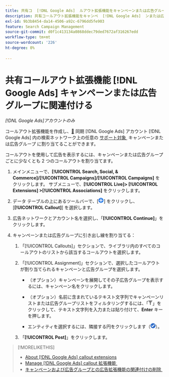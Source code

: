 ```yaml
---
title: 共有コ  [!DNL Google Ads]  ルアウト拡張機能をキャンペーンまたは広告グループに関連付ける
description: 共有コールアウト拡張機能をキャンペ  [!DNL Google Ads]  ンまたは広告グループに割り当てる方法を説明します。
exl-id: 9b3b8454-da14-4506-a92c-6796dd5fe903
feature: Search Campaign Management
source-git-commit: d0f1c413134a0868ddec79ded7672af316267edd
workflow-type: tm+mt
source-wordcount: '226'
ht-degree: 0%

---
```


# 共有コールアウト拡張機能 [!DNL Google Ads] キャンペーンまたは広告グループに関連付ける

*[!DNL Google Ads]アカウントのみ*

コールアウト拡張機能を作成し、[&#128279;](/help/search-social-commerce/campaign-management/accounts/ad-network-account-about.md) 同期  [!DNL Google Ads]  アカウント  [!DNL Google Ads]  内の検索ネットワーク上の任意の [&#x200B; サポート対象 &#x200B;](/help/search-social-commerce/introduction/supported-inventory.md) キャンペーンまたは広告グループ  に割り当てることができます。

コールアウトを使用して広告を表示するには、キャンペーンまたは広告グループごとに少なくとも 2 つのコールアウトを割り当てます。

1. メインメニューで、**[!UICONTROL Search, Social, & Commerce]/[!UICONTROL Campaigns]/[!UICONTROL Campaigns]** をクリックします。 サブメニューで、**[!UICONTROL Live]> [!UICONTROL Extensions] >[!UICONTROL Associations]** をクリックします。

1. データ テーブルの上にあるツールバーで、[![&#x200B; 作成 &#x200B;](/help/search-social-commerce/assets/add.png " 作成 ")] をクリックし、[**[!UICONTROL Callout]**] を選択します。

1. 広告ネットワークとアカウント名を選択し、「**[!UICONTROL Continue]**」をクリックします。

1. キャンペーンまたは広告グループに引き出し線を割り当てる：

   1. 「[!UICONTROL Callouts]」セクションで、ライブラリ内のすべてのコールアウトのリストから該当するコールアウトを選択します。

   1. 「[!UICONTROL Assignment]」セクションで、選択したコールアウトが割り当てられるキャンペーンと広告グループを選択します。

      * （オプション）キャンペーンを展開してその子広告グループを表示するには、キャンペーン名をクリックします。

      * （オプション）名前に含まれているテキスト文字列でキャンペーンリストまたは広告グループリストをフィルタリングするには、「![&#x200B; フィルター &#x200B;](/help/search-social-commerce/assets/filter.png " フィルター ")」をクリックして、テキスト文字列を入力または貼り付けて、**Enter** キーを押します。

      * エンティティを選択するには、隣接する円をクリックします（![&#x200B; 選択 &#x200B;](/help/search-social-commerce/assets/include.png " 選択 ")）。

   1. 「**[!UICONTROL Post]**」をクリックします。

>[!MORELIKETHIS]
>
>* [About [!DNL Google Ads] callout extensions](callout-extension-about.md)
>* [Manage [!DNL Google Ads] callout 拡張機能 &#x200B;](callout-extension-manage.md)
>* [&#x200B; キャンペーンおよび広告グループとの広告拡張機能の関連付けの削除 &#x200B;](/help/search-social-commerce/campaign-management/campaigns/ad-extension-association-delete.md)
